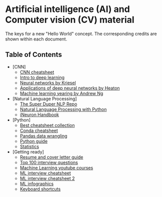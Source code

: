 # Artificial intelligence (AI) and Computer vision (CV) material
The keys for a new "Hello World" concept.
The corresponding credits are shown within each document.

## Table of Contents

- [CNN]
    - [CNN cheatsheet](https://github.com/erikycd/AI_CV_material/blob/main/CNN/CNN%20cheetsheet.pdf)
    - [Intro to deep learning](https://github.com/erikycd/AI_CV_material/blob/main/CNN/Intro%20to%20deep%20learning.pdf)
    - [Neural networks by Kriesel](https://github.com/erikycd/AI_CV_material/blob/main/CNN/Neural%20Networks%20-%20David%20Kriesel.pdf)
    - [Applications of deep neural networks by Heaton](https://github.com/erikycd/AI_CV_material/blob/main/CNN/Applications%20of%20Deep%20Neural%20Networks%20-%20Jeff%20Heaton.pdf)
    - [Machine learning yearing by Andrew Ng](https://github.com/erikycd/AI_CV_material/blob/main/CNN/Machine%20Learning%20Yearing%20-%20Andrew%20NG.pdf)
- [Natural Language Processing]
    - [The Super Duper NLP Repo](https://github.com/erikycd/AI_CV_material/blob/main/NLP/The%20Super%20Duper%20NLP%20Repo.pdf)
    - [Natural Language Processing with Python](https://github.com/erikycd/AI_CV_material/blob/main/NLP/Natural%20Language%20Processing%20with%20Python.pdf)
    - [iNeuron Handbook](https://github.com/erikycd/AI_CV_material/blob/main/NLP/iNeuron%20handbook.pdf)
- [Python]
    - [Best cheatsheet collection](https://github.com/erikycd/AI_CV_material/blob/main/python/Cheatsheet%20collection.pdf)
    - [Conda cheatsheet](https://github.com/erikycd/AI_CV_material/blob/main/python/Conda-cheatsheet.pdf)
    - [Pandas data wrangling](https://github.com/erikycd/AI_CV_material/blob/main/python/Pandas%20data%20wrangling.pdf)
    - [Python guide](https://github.com/erikycd/AI_CV_material/blob/main/python/Python%20cheatsheet.pdf)
    - [Statistics](https://github.com/erikycd/AI_CV_material/blob/main/python/Statistics%20cheatsheet.pdf)
- [Getting ready]
    - [Resume and cover letter guide](https://github.com/erikycd/AI_CV_material/blob/main/Getting%20ready/Resume%20and%20cover%20letter%20guide.pdf)
    - [Top 100 interview questions](https://github.com/erikycd/AI_CV_material/blob/main/Getting%20ready/Top%20100%20python%20interview%20questions.pdf)
    - [Machine Learning youtube courses](https://github.com/erikycd/AI_CV_material/blob/main/Getting%20ready/Machine%20Learning%20youtube%20courses.pdf)
    - [ML interview cheatsheet](https://github.com/erikycd/AI_CV_material/blob/main/Getting%20ready/ML%20interview%20cheatsheet.pdf)
    - [ML interview cheatsheet 2](https://github.com/erikycd/AI_CV_material/blob/main/Getting%20ready/ML%20interview%20cheatsheet%202.pdf)
    - [ML infographics](https://github.com/erikycd/AI_CV_material/blob/main/Getting%20ready/ML%20infographics.pdf)
    - [Keyboard shortcuts](https://github.com/erikycd/AI_CV_material/blob/main/Getting%20ready/Keyboard%20shortcuts.pdf)
